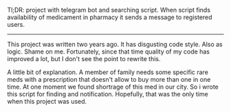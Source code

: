 Tl;DR: project with telegram bot and searching script. When script finds availability of medicament in pharmacy it sends a message to registered users.

---
This project was written two years ago.
It has disgusting code style. Also as logic. Shame on me.
Fortunately, since that time quality of my code has improved a lot, but I don't see the point to rewrite this.

A little bit of explanation.
A member of family needs some specific rare meds with a prescription that doesn't allow to buy more than one in one time. At one moment we found shortrage of this med in our city. So i wrote this script for finding and notification.
Hopefully, that was the only time when this project was used.
